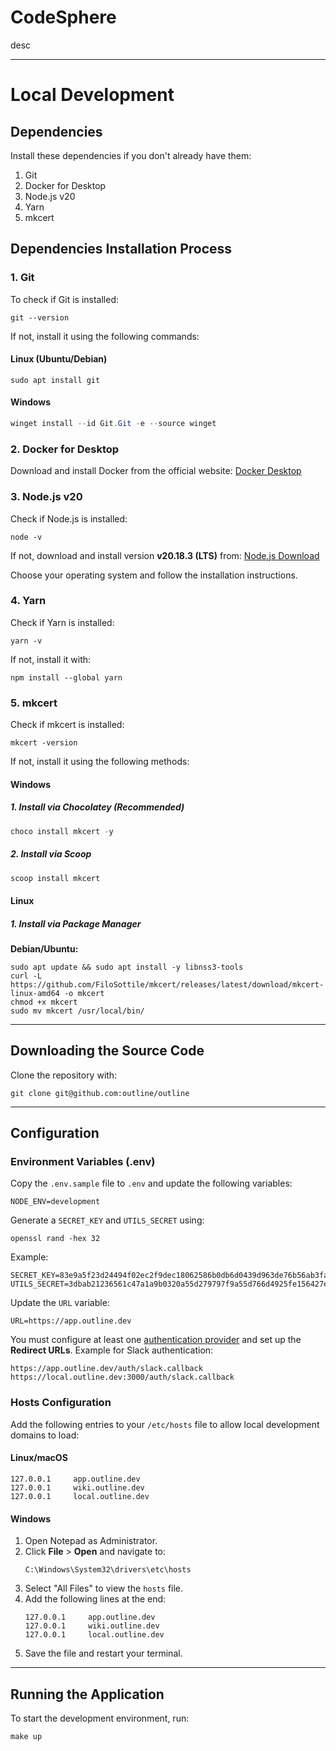# CodeSphere
desc 

---
# Local Development

## Dependencies

Install these dependencies if you don't already have them:

1. Git
2. Docker for Desktop
3. Node.js v20
4. Yarn
5. mkcert

## Dependencies Installation Process

### 1. Git
To check if Git is installed:
```shell
git --version
```
If not, install it using the following commands:

#### **Linux (Ubuntu/Debian)**
```shell
sudo apt install git
```

#### **Windows**
```powershell
winget install --id Git.Git -e --source winget
```

### 2. Docker for Desktop
Download and install Docker from the official website:
[Docker Desktop](https://www.docker.com/products/docker-desktop/)

### 3. Node.js v20
Check if Node.js is installed:
```shell
node -v
```
If not, download and install version **v20.18.3 (LTS)** from:
[Node.js Download](https://nodejs.org/en/download)

Choose your operating system and follow the installation instructions.

### 4. Yarn
Check if Yarn is installed:
```shell
yarn -v
```
If not, install it with:
```shell
npm install --global yarn
```

### 5. mkcert
Check if mkcert is installed:
```shell
mkcert -version
```
If not, install it using the following methods:

#### **Windows**
##### **1. Install via Chocolatey (Recommended)**
```powershell
choco install mkcert -y
```
##### **2. Install via Scoop**
```powershell
scoop install mkcert
```

#### **Linux**
##### **1. Install via Package Manager**
**Debian/Ubuntu:**
```shell
sudo apt update && sudo apt install -y libnss3-tools
curl -L https://github.com/FiloSottile/mkcert/releases/latest/download/mkcert-linux-amd64 -o mkcert
chmod +x mkcert
sudo mv mkcert /usr/local/bin/
```

---

## Downloading the Source Code
Clone the repository with:
```shell
git clone git@github.com:outline/outline
```

---

## Configuration

### Environment Variables (.env)
Copy the `.env.sample` file to `.env` and update the following variables:
```text
NODE_ENV=development
```

Generate a `SECRET_KEY` and `UTILS_SECRET` using:
```shell
openssl rand -hex 32
```
Example:
```text
SECRET_KEY=83e9a5f23d24494f02ec2f9dec18062586b0db6d0439d963de76b56ab3fa9570
UTILS_SECRET=3dbab21236561c47a1a9b0320a55d279797f9a55d766d4925fe156427e1d0f81
```
Update the `URL` variable:
```text
URL=https://app.outline.dev
```

You must configure at least one [authentication provider](/s/hosting/doc/authentication-7ViKRmRY5o) and set up the **Redirect URLs**.
Example for Slack authentication:
```text
https://app.outline.dev/auth/slack.callback
https://local.outline.dev:3000/auth/slack.callback
```

### Hosts Configuration
Add the following entries to your `/etc/hosts` file to allow local development domains to load:

#### **Linux/macOS**
```text
127.0.0.1     app.outline.dev
127.0.0.1     wiki.outline.dev
127.0.0.1     local.outline.dev
```

#### **Windows**
1. Open Notepad as Administrator.
2. Click **File** > **Open** and navigate to:
   ```
   C:\Windows\System32\drivers\etc\hosts
   ```
3. Select "All Files" to view the `hosts` file.
4. Add the following lines at the end:
   ```text
   127.0.0.1     app.outline.dev
   127.0.0.1     wiki.outline.dev
   127.0.0.1     local.outline.dev
   ```
5. Save the file and restart your terminal.

---

## Running the Application
To start the development environment, run:
```shell
make up
```

